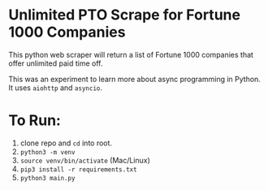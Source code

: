 # Unlimited PTO Scrape for Fortune 1000 Companies

This python web scraper will return a list of Fortune 1000 companies that offer unlimited paid time off. 

This was an experiment to learn more about async programming in Python. It uses `aiohttp` and `asyncio`. 

# To Run: 
1. clone repo and `cd` into root. 
1. `python3 -m venv`
1. `source venv/bin/activate` (Mac/Linux)
1. `pip3 install -r requirements.txt`
1. `python3 main.py`
